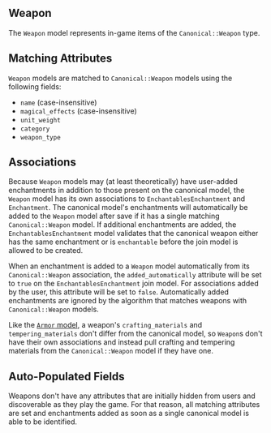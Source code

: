 ## Weapon

The `Weapon` model represents in-game items of the `Canonical::Weapon` type.

## Matching Attributes

`Weapon` models are matched to `Canonical::Weapon` models using the following fields:

* `name` (case-insensitive)
* `magical_effects` (case-insensitive)
* `unit_weight`
* `category`
* `weapon_type`

## Associations

Because `Weapon` models may (at least theoretically) have user-added enchantments in addition to those present on the canonical model, the `Weapon` model has its own associations to `EnchantablesEnchantment` and `Enchantment`. The canonical model's enchantments will automatically be added to the `Weapon` model after save if it has a single matching `Canonical::Weapon` model. If additional enchantments are added, the `EnchantablesEnchantment` model validates that the canonical weapon either has the same enchantment or is `enchantable` before the join model is allowed to be created.

When an enchantment is added to a `Weapon` model automatically from its `Canonical::Weapon` association, the `added_automatically` attribute will be set to `true` on the `EnchantablesEnchantment` join model. For associations added by the user, this attribute will be set to `false`. Automatically added enchantments are ignored by the algorithm that matches weapons with `Canonical::Weapon` models.

Like the [`Armor` model](/docs/in_game_items/armor.md), a weapon's `crafting_materials` and `tempering_materials` don't differ from the canonical model, so `Weapon`s don't have their own associations and instead pull crafting and tempering materials from the `Canonical::Weapon` model if they have one.

## Auto-Populated Fields

Weapons don't have any attributes that are initially hidden from users and discoverable as they play the game. For that reason, all matching attributes are set and enchantments added as soon as a single canonical model is able to be identified.
